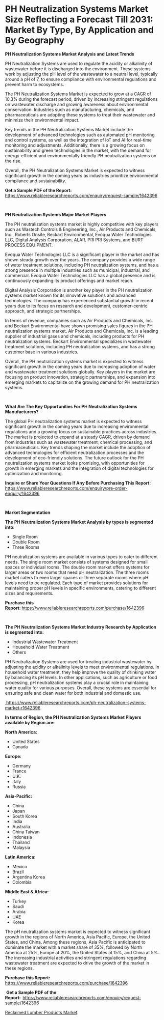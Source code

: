 <p><h1>PH Neutralization Systems Market Size Reflecting a Forecast Till 2031: Market By Type, By Application and By Geography</h1></p><p><strong>PH Neutralization Systems Market Analysis and Latest Trends</strong></p>
<p><p>PH Neutralization Systems are used to regulate the acidity or alkalinity of wastewater before it is discharged into the environment. These systems work by adjusting the pH level of the wastewater to a neutral level, typically around a pH of 7, to ensure compliance with environmental regulations and prevent harm to ecosystems.</p><p>The PH Neutralization Systems Market is expected to grow at a CAGR of 10.3% during the forecast period, driven by increasing stringent regulations on wastewater discharge and growing awareness about environmental conservation. Industries such as manufacturing, chemicals, and pharmaceuticals are adopting these systems to treat their wastewater and minimize their environmental impact.</p><p>Key trends in the PH Neutralization Systems Market include the development of advanced technologies such as automated pH monitoring and control systems, as well as the integration of IoT and AI for real-time monitoring and adjustments. Additionally, there is a growing focus on sustainability and green technologies in the market, with the demand for energy-efficient and environmentally friendly PH neutralization systems on the rise.</p><p>Overall, the PH Neutralization Systems Market is expected to witness significant growth in the coming years as industries prioritize environmental compliance and sustainability.</p></p>
<p><strong>Get a Sample PDF of the Report:&nbsp;</strong> <a href="https://www.reliableresearchreports.com/enquiry/request-sample/1642396">https://www.reliableresearchreports.com/enquiry/request-sample/1642396</a></p>
<p>&nbsp;</p>
<p><strong>PH Neutralization Systems Major Market Players</strong></p>
<p><p>The PH neutralization systems market is highly competitive with key players such as Wastech Controls & Engineering, Inc., Air Products and Chemicals, Inc., Roberts Onsite, Beckart Environmental, Evoqua Water Technologies LLC, Digital Analysis Corporation, ALAR, PRI PRI Systems, and BURT PROCESS EQUIPMENT.</p><p>Evoqua Water Technologies LLC is a significant player in the market and has shown steady growth over the years. The company provides a wide range of water treatment solutions, including PH neutralization systems, and has a strong presence in multiple industries such as municipal, industrial, and commercial. Evoqua Water Technologies LLC has a global presence and is continuously expanding its product offerings and market reach.</p><p>Digital Analysis Corporation is another key player in the PH neutralization systems market known for its innovative solutions and advanced technologies. The company has experienced substantial growth in recent years due to its focus on research and development, customer-centric approach, and strategic partnerships.</p><p>In terms of revenue, companies such as Air Products and Chemicals, Inc. and Beckart Environmental have shown promising sales figures in the PH neutralization systems market. Air Products and Chemicals, Inc. is a leading supplier of industrial gases and chemicals, including products for PH neutralization systems. Beckart Environmental specializes in wastewater treatment solutions, including PH neutralization systems, and has a strong customer base in various industries.</p><p>Overall, the PH neutralization systems market is expected to witness significant growth in the coming years due to increasing adoption of water and wastewater treatment solutions globally. Key players in the market are focusing on product innovation, strategic partnerships, and expansion into emerging markets to capitalize on the growing demand for PH neutralization systems.</p></p>
<p>&nbsp;</p>
<p><strong>What Are The Key Opportunities For PH Neutralization Systems Manufacturers?</strong></p>
<p><p>The global PH neutralization systems market is expected to witness significant growth in the coming years due to increasing environmental regulations and a growing focus on sustainable practices across industries. The market is projected to expand at a steady CAGR, driven by demand from industries such as wastewater treatment, chemical processing, and pharmaceuticals. Key trends shaping the market include the adoption of advanced technologies for efficient neutralization processes and the development of eco-friendly solutions. The future outlook for the PH neutralization systems market looks promising, with opportunities for growth in emerging markets and the integration of digital technologies for optimization and monitoring.</p></p>
<p><strong>Inquire or Share Your Questions If Any Before Purchasing This Report:</strong> <a href="https://www.reliableresearchreports.com/enquiry/pre-order-enquiry/1642396">https://www.reliableresearchreports.com/enquiry/pre-order-enquiry/1642396</a></p>
<p>&nbsp;</p>
<p><strong>Market Segmentation</strong></p>
<p><strong>The PH Neutralization Systems Market Analysis by types is segmented into:</strong></p>
<p><ul><li>Single Room</li><li>Double Room</li><li>Three Rooms</li></ul></p>
<p><p>PH neutralization systems are available in various types to cater to different needs. The single room market consists of systems designed for small spaces or individual rooms. The double room market offers systems for larger areas or two rooms that need pH neutralization. The three rooms market caters to even larger spaces or three separate rooms where pH levels need to be regulated. Each type of market provides solutions for maintaining proper pH levels in specific environments, catering to different sizes and requirements.</p></p>
<p><strong>Purchase this Report:&nbsp;</strong><a href="https://www.reliableresearchreports.com/purchase/1642396">https://www.reliableresearchreports.com/purchase/1642396</a></p>
<p>&nbsp;</p>
<p><strong>The PH Neutralization Systems Market Industry Research by Application is segmented into:</strong></p>
<p><ul><li>Industrial Wastewater Treatment</li><li>Household Water Treatment</li><li>Others</li></ul></p>
<p><p>PH Neutralization Systems are used for treating industrial wastewater by adjusting the acidity or alkalinity levels to meet environmental regulations. In household water treatment, they help improve the quality of drinking water by balancing its pH levels. In other applications, such as agriculture or food processing, pH neutralization systems play a crucial role in maintaining water quality for various purposes. Overall, these systems are essential for ensuring safe and clean water for both industrial and domestic use.</p></p>
<p><a href="https://www.reliableresearchreports.com/ph-neutralization-systems-market-r1642396">&nbsp;https://www.reliableresearchreports.com/ph-neutralization-systems-market-r1642396</a></p>
<p><strong>In terms of Region, the PH Neutralization Systems Market Players available by Region are:</strong></p>
<p>
    <p> <strong> North America: </strong>
        <ul>
            <li>United States</li>
            <li>Canada</li>
        </ul>
        </p> 
    <p> <strong> Europe: </strong>
        <ul>
            <li>Germany</li>
            <li>France</li>
            <li>U.K.</li>
            <li>Italy</li>
            <li>Russia</li>
        </ul>
        </p> 
    <p> <strong> Asia-Pacific: </strong>
        <ul>
            <li>China</li>
            <li>Japan</li>
            <li>South Korea</li>
            <li>India</li>
            <li>Australia</li>
            <li>China Taiwan</li>
            <li>Indonesia</li>
            <li>Thailand</li>
            <li>Malaysia</li>
        </ul>
        </p> 
    <p> <strong> Latin America: </strong>
        <ul>
            <li>Mexico</li>
            <li>Brazil</li>
            <li>Argentina Korea</li>
            <li>Colombia</li>
        </ul>
        </p> 
    <p> <strong> Middle East & Africa: </strong>
        <ul>
            <li>Turkey</li>
            <li>Saudi</li>
            <li>Arabia</li>
            <li>UAE</li>
            <li>Korea</li>
        </ul>
    </p>
    </p>
<p><p>The pH neutralization systems market is expected to witness significant growth in the regions of North America, Asia Pacific, Europe, the United States, and China. Among these regions, Asia Pacific is anticipated to dominate the market with a market share of 35%, followed by North America at 25%, Europe at 20%, the United States at 15%, and China at 5%. The increasing industrial activities and stringent regulations regarding wastewater treatment are expected to drive the growth of the market in these regions.</p></p>
<p><strong>Purchase this Report: </strong><a href="https://www.reliableresearchreports.com/purchase/1642396">https://www.reliableresearchreports.com/purchase/1642396</a></p>
<p>&nbsp;<strong>Get a Sample PDF of the Report:&nbsp;&nbsp;</strong><a href="https://www.reliableresearchreports.com/enquiry/request-sample/1642396">https://www.reliableresearchreports.com/enquiry/request-sample/1642396</a></p>
<p><strong></strong></p>
<p><p><a href="https://view.publitas.com/reportprime-1/reclaimed-lumber-products-market-analysis-and-sze-forecasted-for-period-from-2024-to-2031/">Reclaimed Lumber Products Market</a></p></p>